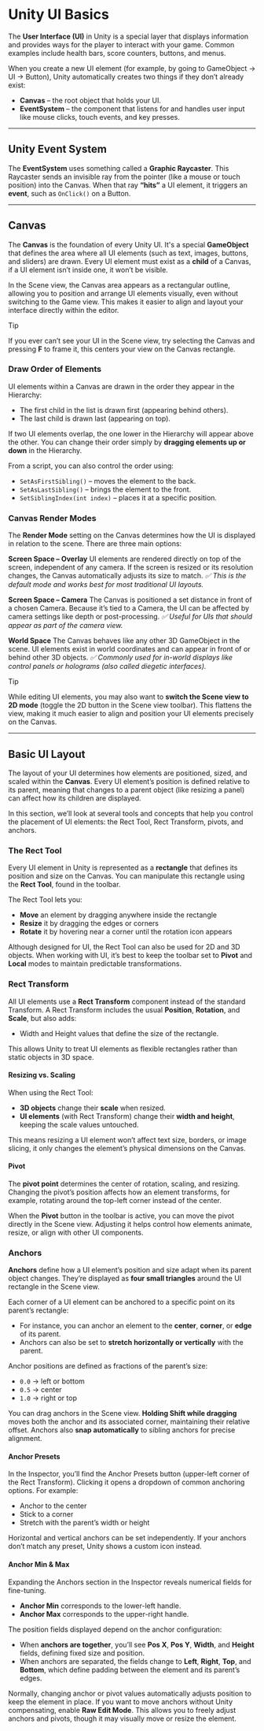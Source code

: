 # Unity UI Basics

The **User Interface (UI)** in Unity is a special layer that displays information and provides ways for the player to interact with your game. Common examples include health bars, score counters, buttons, and menus.

When you create a new UI element (for example, by going to GameObject → UI → Button), Unity automatically creates two things if they don’t already exist:
- **Canvas** – the root object that holds your UI.
- **EventSystem** – the component that listens for and handles user input like mouse clicks, touch events, and key presses.

---

## Unity Event System
The **EventSystem** uses something called a **Graphic Raycaster**. This Raycaster sends an invisible ray from the pointer (like a mouse or touch position) into the Canvas.
When that ray **“hits”** a UI element, it triggers an **event**, such as `OnClick()` on a Button.

---

## Canvas
The **Canvas** is the foundation of every Unity UI. It's a special **GameObject** that defines the area where all UI elements (such as text, images, buttons, and sliders) are drawn.
Every UI element must exist as a **child** of a Canvas, if a UI element isn’t inside one, it won’t be visible.

In the Scene view, the Canvas area appears as a rectangular outline, allowing you to position and arrange UI elements visually, even without switching to the Game view. This makes it easier to align and layout your interface directly within the editor.

> [!TIP]
> If you ever can’t see your UI in the Scene view, try selecting the Canvas and pressing **F** to frame it, this centers your view on the Canvas rectangle.

### Draw Order of Elements
UI elements within a Canvas are drawn in the order they appear in the Hierarchy:
- The first child in the list is drawn first (appearing behind others).
- The last child is drawn last (appearing on top).

If two UI elements overlap, the one lower in the Hierarchy will appear above the other.
You can change their order simply by **dragging elements up or down** in the Hierarchy.

From a script, you can also control the order using:

- `SetAsFirstSibling()` – moves the element to the back.
- `SetAsLastSibling()` – brings the element to the front.
- `SetSiblingIndex(int index)` – places it at a specific position.

### Canvas Render Modes
The **Render Mode** setting on the Canvas determines how the UI is displayed in relation to the scene. There are three main options:

**Screen Space – Overlay**
UI elements are rendered directly on top of the screen, independent of any camera.
If the screen is resized or its resolution changes, the Canvas automatically adjusts its size to match.
_✅ This is the default mode and works best for most traditional UI layouts._

**Screen Space – Camera**
The Canvas is positioned a set distance in front of a chosen Camera.
Because it’s tied to a Camera, the UI can be affected by camera settings like depth or post-processing.
_✅ Useful for UIs that should appear as part of the camera view._

**World Space**
The Canvas behaves like any other 3D GameObject in the scene.
UI elements exist in world coordinates and can appear in front of or behind other 3D objects.
_✅ Commonly used for in-world displays like control panels or holograms (also called diegetic interfaces)._

> [!TIP]
> While editing UI elements, you may also want to **switch the Scene view to 2D mode** (toggle the 2D button in the Scene view toolbar). This flattens the view, making it much easier to align and position your UI elements precisely on the Canvas.

--- 
## Basic UI Layout
The layout of your UI determines how elements are positioned, sized, and scaled within the **Canvas**. Every UI element’s position is defined relative to its parent, meaning that changes to a parent object (like resizing a panel) can affect how its children are displayed.

In this section, we’ll look at several tools and concepts that help you control the placement of UI elements: the Rect Tool, Rect Transform, pivots, and anchors.

### The Rect Tool

Every UI element in Unity is represented as a **rectangle** that defines its position and size on the Canvas. You can manipulate this rectangle using the **Rect Tool**, found in the toolbar.

The Rect Tool lets you:
- **Move** an element by dragging anywhere inside the rectangle
- **Resize** it by dragging the edges or corners
- **Rotate** it by hovering near a corner until the rotation icon appears

Although designed for UI, the Rect Tool can also be used for 2D and 3D objects. When working with UI, it’s best to keep the toolbar set to **Pivot** and **Local** modes to maintain predictable transformations.

### Rect Transform
All UI elements use a **Rect Transform** component instead of the standard Transform.
A Rect Transform includes the usual **Position**, **Rotation**, and **Scale**, but also adds:
- Width and Height values that define the size of the rectangle.

This allows Unity to treat UI elements as flexible rectangles rather than static objects in 3D space.

#### Resizing vs. Scaling
When using the Rect Tool:
- **3D objects** change their **scale** when resized.
- **UI elements** (with Rect Transform) change their **width and height**, keeping the scale values untouched.

This means resizing a UI element won’t affect text size, borders, or image slicing, it only changes the element’s physical dimensions on the Canvas.

#### Pivot
The **pivot point** determines the center of rotation, scaling, and resizing.
Changing the pivot’s position affects how an element transforms, for example, rotating around the top-left corner instead of the center.

When the **Pivot** button in the toolbar is active, you can move the pivot directly in the Scene view. Adjusting it helps control how elements animate, resize, or align with other UI components.

### Anchors

**Anchors** define how a UI element’s position and size adapt when its parent object changes.
They’re displayed as **four small triangles** around the UI rectangle in the Scene view.

Each corner of a UI element can be anchored to a specific point on its parent’s rectangle:
- For instance, you can anchor an element to the **center**, **corner**, or **edge** of its parent.
- Anchors can also be set to **stretch horizontally or vertically** with the parent.

Anchor positions are defined as fractions of the parent’s size:
- `0.0` → left or bottom
- `0.5` → center
- `1.0` → right or top

You can drag anchors in the Scene view. **Holding Shift while dragging** moves both the anchor and its associated corner, maintaining their relative offset. Anchors also **snap automatically** to sibling anchors for precise alignment.

#### Anchor Presets
In the Inspector, you’ll find the Anchor Presets button (upper-left corner of the Rect Transform). Clicking it opens a dropdown of common anchoring options. For example:
- Anchor to the center
- Stick to a corner
- Stretch with the parent’s width or height

Horizontal and vertical anchors can be set independently. If your anchors don’t match any preset, Unity shows a custom icon instead.

#### Anchor Min & Max

Expanding the Anchors section in the Inspector reveals numerical fields for fine-tuning.
- **Anchor Min** corresponds to the lower-left handle.
- **Anchor Max** corresponds to the upper-right handle.

The position fields displayed depend on the anchor configuration:
- When **anchors are together**, you’ll see **Pos X**, **Pos Y**, **Width**, and **Height** fields, defining fixed size and position.
- When anchors are separated, the fields change to **Left**, **Right**, **Top**, and **Bottom**, which define padding between the element and its parent’s edges.

Normally, changing anchor or pivot values automatically adjusts position to keep the element in place. If you want to move anchors without Unity compensating, enable **Raw Edit Mode**. This allows you to freely adjust anchors and pivots, though it may visually move or resize the element.


